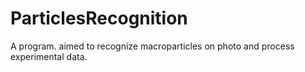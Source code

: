 # ParticlesRecognition
A program. aimed to recognize macroparticles on photo and process experimental data.
